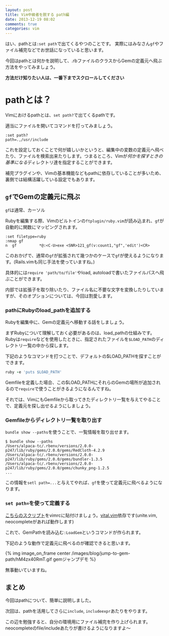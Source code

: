 ```yaml
---
layout: post
title: Vim中級者を脱する path編
date: 2013-12-19 08:02
comments: true
categories: vim
---
```


はい、pathとは`:set path`で出てくるやつのことです。
実際にはみなさん`gf`やファイル補完などでお世話になっていると思います。

今回はpathとは何かを説明して、.rbファイルのクラスからGemの定義元へ飛ぶ方法をやってみましょう。

<!-- more -->

**方法だけ知りたい人は、一番下までスクロールしてください**

# pathとは？

Vimにおけるpathとは、`set path?`で出てくるpathです。

適当にファイルを開いてコマンドを打ってみましょう。

```vim
:set path?
path=.,/usr/include
```

これを設定しておくことで何が嬉しいかというと、編集中の変数の定義元へ飛べたり、ファイルを検索出来たりします。つまるところ、Vimが*何かを探すときの基準になる*ディレクトリ達を指定することができます。

補完プラグインや、Vimの基本機能などもpathに依存していることが多いため、裏側では結構活躍している設定でもあります。

## `gf`でGemの定義元に飛ぶ

`gf`は通常、カーソル

Rubyを編集する際、Vimのビルトインの`ftplugin/ruby.vim`が読み込まれ、`gf`が自動的に関数にマッピングされます。

```vim
:set filetype=ruby
:nmap gf
n  gf          *@:<C-U>exe <SNR>121_gf(v:count1,"gf",'edit')<CR>
```

このおかげで、通常の`gf`が拡張されて幾つかのケースで`gf`が使えるようになります。(Rails.vimも同じ手法を使っていますね。)

具体的には`require 'path/to/file'`やload, autoloadで書いたファイルパスへ飛ぶことができます。

内部では拡張子を取り除いたり、ファイル名に不要な文字を変換したりしていますが、そのオプションについては、今回は割愛します。

### pathにRubyのload\_pathを追加する

Rubyを編集中に、Gemの定義元へ移動する話をしましょう。

まずRubyについて理解しておく必要があるのは、load_pathの仕組みです。Rubyは`require`などを使用したときに、指定されたファイルを`$LOAD_PATH`のディレクトリ一覧の中から探します。

下記のようなコマンドを打つことで、デフォルトの$LOAD_PATHを探すことができます。

```ruby
ruby -e 'puts $LOAD_PATH'
```

Gemfileを定義した場合、この$LOAD_PATHにそれらのGemの場所が追加されるので`require`で使うことがきるようになるんですね。

それでは、VimにもGemfileから取ってきたディレクトリ一覧を与えてやることで、定義元を探し出せるようにしましょう。

### Gemfileからディレクトリ一覧を取り出す

`bundle show --paths`を使うことで、一覧情報を取り出せます。

```
$ bundle show --paths
/Users/alpaca-tc/.rbenv/versions/2.0.0-p247/lib/ruby/gems/2.0.0/gems/RedCloth-4.2.9
/Users/alpaca-tc/.rbenv/versions/2.0.0-p247/lib/ruby/gems/2.0.0/gems/bundler-1.3.5
/Users/alpaca-tc/.rbenv/versions/2.0.0-p247/lib/ruby/gems/2.0.0/gems/chunky_png-1.2.5
...
```

この情報を`setl path=...`と与えてやれば、`gf`を使って定義元に飛べるようになります。

### `set path=`を使って定義する

[こちらのスクリプト](https://gist.github.com/8031905)をvimrcに貼付けましょう。[vital.vim](https://github.com/vim-jp/vital.vim)依存です(unite.vim, neocompleteがあれば動作します)

これで、GemPathを読み込む`:LoadGem`というコマンドが作られます。

下記のような動作で定義元に飛べるのが確認できると思います。

{% img image_on_frame center /images/blog/jump-to-gem-path/hM4zx40RmT.gif gemジャンプデモ %}

無事動いていますね。

## まとめ

今回はpathについて、簡単に説明しました。

次回は、pathを活用してさらに`include`, `includeexpr`あたりをやります。

この辺を勉強すると、自分の環境用にファイル補完を作り上げられます。 neocompleteのfile/includeあたりが書けるようになりますよ〜
